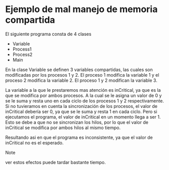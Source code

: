 # Ejemplo de mal manejo de memoria compartida

El siguiente programa consta de 4 clases

- Variable
- Process1
- Process2
- Main

En la clase Variable se definen 3 variables compartidas, las cuales son modificadas por los procesos 1 y 2. El proceso 1 modifica la variable 1 y el proceso 2 modifica la variable 2. El proceso 1 y 2 modifican la variable 3.

La variable a la que le prestaremos mas atención es inCritical, ya que es la que se modifica por ambos procesos. A la cual se le asigna un valor de 0 y se le suma y resta uno en cada ciclo de los procesos 1 y 2 respectivamente. Si no tuvieramos en cuenta la sincronización de los procesos, el valor de inCritical debería ser 0, ya que se le suma y resta 1 en cada ciclo. Pero si ejecutamos el programa, el valor de inCritical en un momento llega a ser 1. Esto se debe a que no se sincronizan los hilos, por lo que el valor de inCritical se modifica por ambos hilos al mismo tiempo.

Resultando asi en que el programa es inconsistente, ya que el valor de inCritical no es el esperado.

> [!NOTE]
> ver estos efectos puede tardar bastante tiempo.
